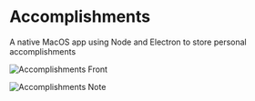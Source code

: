 # Accomplishments
A native MacOS app using Node and Electron to store personal accomplishments

![Accomplishments Front](http://i.imgur.com/zICbytb.png)

![Accomplishments Note](http://i.imgur.com/Jk60F6A.png)
